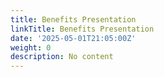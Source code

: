 ```yaml
---
title: Benefits Presentation
linkTitle: Benefits Presentation
date: '2025-05-01T21:05:00Z'
weight: 0
description: No content
---
```



